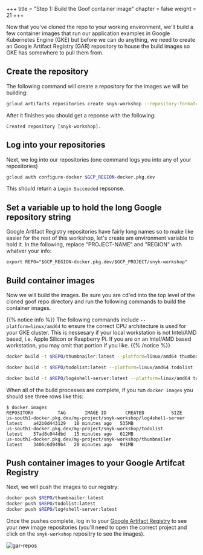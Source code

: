 +++
title = "Step 1: Build the Goof container image"
chapter = false
weight = 21
+++

Now that you've cloned the repo to your working environment, we'll build a few container images that run our application examples in Google Kubernetes Engine (GKE) but before we can do anything, we need to create an Google Artifact Registry (GAR) repository to house the build images so GKE has somewhere to pull them from.

## Create the repository
The following command will create a repository for the images we will be building:

```sh
gcloud artifacts repositories create snyk-workshop --repository-format=Docker
```
After it finishes you should get a reponse with the following:
```
Created repository [snyk-workshop].
```

## Log into your repositories
Next, we log into our repositories (one command logs you into any of your repositories)
```sh
gcloud auth configure-docker $GCP_REGION-docker.pkg.dev
```
This should return a `Login Succeeded` repsonse.

## Set a variable up to hold the long Google repository string
Google Artifact Registry repositories have fairly long names so to make like easier for the rest of this workshop, let's create am environment variable to hold it.  In the following, replace "PROJECT-NAME" and "REGION" with whatver your info:
```shell
export REPO="$GCP_REGION-docker.pkg.dev/$GCP_PROJECT/snyk-workshop"
```

## Build container images

Now we will build the images. Be sure you are cd'ed into the top level of the cloned goof repo directory and  run the following commands to build the container images.

{{% notice info %}}
The following commands include `--platform=linux/amd64` to ensure the correct CPU architecture is used for your GKE cluster. This is nessesary if your local workstation is not Intel/AMD based, i.e. Apple Silicon or Raspberry Pi.  If you are on an Intel/AMD based workstation, you may omit that portion if you like. 
{{% /notice %}}


```sh
docker build -t $REPO/thumbnailer:latest --platform=linux/amd64 thumbnailer

docker build -t $REPO/todolist:latest --platform=linux/amd64 todolist

docker build -t $REPO/log4shell-server:latest --platform=linux/amd64 todolist/exploits/log4shell-server

```

When all of the build processes are complete, if you run `docker images` you should see three rows like this:
```
$ docker images                                                                                                                                                             
REPOSITORY         TAG       IMAGE ID       CREATED          SIZE
us-south1-docker.pkg.dev/my-project/snyk-workshop/log4shell-server   latest    a42b0d443129   10 minutes ago   535MB
us-south1-docker.pkg.dev/my-project/snyk-workshop/todolist           latest    57ad8c044dbd   15 minutes ago   612MB
us-south1-docker.pkg.dev/my-project/snyk-workshop/thumbnailer        latest    3406c6d949b4   20 minutes ago   941MB
```

## Push container images to your Google Artifcat Registry
Next, we will push the images to our registry:

```sh
docker push $REPO/thumbnailer:latest
docker push $REPO/todolist:latest
docker push $REPO/log4shell-server:latest

```

Once the pushes complete, log in to your [Google Artifact Registry](https://console.cloud.google.com/artifacts) to see your new image repositories (you'll need to open the correct project and click on the `snyk-workshop` repositry to see the images). 

![gar-repos](/images/gar-repos.png)
